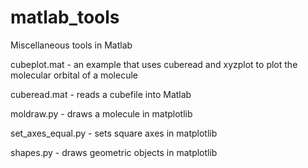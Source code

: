 # matlab_tools
Miscellaneous tools in Matlab

cubeplot.mat - an example that uses cuberead and xyzplot to plot the molecular orbital of a molecule

cuberead.mat - reads a cubefile into Matlab

moldraw.py  - draws a molecule in matplotlib

set_axes_equal.py - sets square axes in matplotlib

shapes.py   - draws geometric objects in matplotlib
